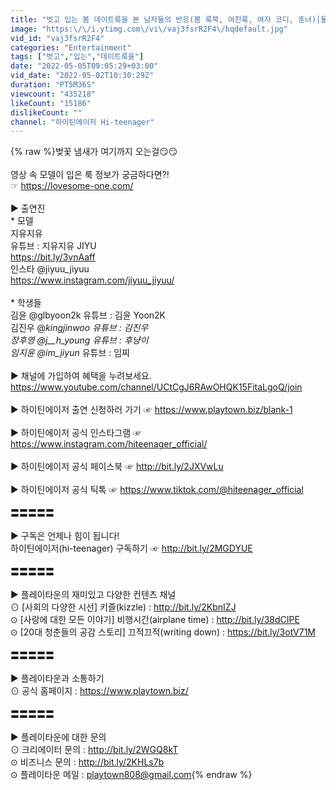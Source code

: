 ```yaml
---
title: "벗고 입는 봄 데이트룩을 본 남자들의 반응(봄 룩북, 여친룩, 여자 코디, 훈녀)│물어봤다 [ENG CC]"
image: "https:\/\/i.ytimg.com\/vi\/vaj3fsrR2F4\/hqdefault.jpg"
vid_id: "vaj3fsrR2F4"
categories: "Entertainment"
tags: ["벗고","입는","데이트룩을"]
date: "2022-05-05T09:05:29+03:00"
vid_date: "2022-05-02T10:30:29Z"
duration: "PT5M36S"
viewcount: "435218"
likeCount: "15186"
dislikeCount: ""
channel: "하이틴에이저 Hi-teenager"
---
```

{% raw %}벚꽃 냄새가 여기까지 오는걸😏😏<br /><br />영상 속 모델이 입은 룩 정보가 궁금하다면?!<br />☞ <a rel="nofollow" target="blank" href="https://lovesome-one.com/">https://lovesome-one.com/</a><br /><br />▶ 출연진<br />* 모델<br />지유지유<br />유튜브 : 지유지유 JIYU<br /><a rel="nofollow" target="blank" href="https://bit.ly/3vnAaff">https://bit.ly/3vnAaff</a><br />인스타 @jiyuu_jiyuu<br /><a rel="nofollow" target="blank" href="https://www.instagram.com/jiyuu_jiyuu/">https://www.instagram.com/jiyuu_jiyuu/</a><br /><br />* 학생들<br />김윤 @glbyoon2k 유튜브 : 김윤 Yoon2K<br />김진우 @_kingjinwoo 유튜브 : 김진우<br />장후영 @j__h_young 유튜브 : 후냥이<br />임지윤 @im_jiyun_ 유튜브 : 임찌<br /><br />▶ 채널에 가입하여 혜택을 누려보세요.<br /><a rel="nofollow" target="blank" href="https://www.youtube.com/channel/UCtCgJ6RAwOHQK15FitaLgoQ/join">https://www.youtube.com/channel/UCtCgJ6RAwOHQK15FitaLgoQ/join</a><br /><br />▶ 하이틴에이저 출연 신청하러 가기 ☞ <a rel="nofollow" target="blank" href="https://www.playtown.biz/blank-1">https://www.playtown.biz/blank-1</a><br /><br />▶ 하이틴에이저 공식 인스타그램 ☞ <a rel="nofollow" target="blank" href="https://www.instagram.com/hiteenager_official/">https://www.instagram.com/hiteenager_official/</a><br /><br />▶ 하이틴에이저 공식 페이스북 ☞ <a rel="nofollow" target="blank" href="http://bit.ly/2JXVwLu">http://bit.ly/2JXVwLu</a><br /><br />▶ 하이틴에이저 공식 틱톡 ☞ <a rel="nofollow" target="blank" href="https://www.tiktok.com/@hiteenager_official">https://www.tiktok.com/@hiteenager_official</a><br /><br />〓〓〓〓〓<br /><br />▶ 구독은 언제나 힘이 됩니다! <br />하이틴에이저(hi-teenager) 구독하기 ☞ <a rel="nofollow" target="blank" href="http://bit.ly/2MGDYUE">http://bit.ly/2MGDYUE</a><br /><br />〓〓〓〓〓<br /><br />▶ 플레이타운의 재미있고 다양한 컨텐츠 채널<br />⊙ [사회의 다양한 시선] 키즐(kizzle) : <a rel="nofollow" target="blank" href="http://bit.ly/2KbnIZJ">http://bit.ly/2KbnIZJ</a><br />⊙ [사랑에 대한 모든 이야기] 비행시간(airplane time) : <a rel="nofollow" target="blank" href="http://bit.ly/38dCIPE">http://bit.ly/38dCIPE</a><br />⊙ [20대 청춘들의 공감 스토리] 끄적끄적(writing down) : <a rel="nofollow" target="blank" href="https://bit.ly/3otV71M">https://bit.ly/3otV71M</a><br /><br />〓〓〓〓〓<br /><br />▶ 플레이타운과 소통하기<br />⊙ 공식 홈페이지 : <a rel="nofollow" target="blank" href="https://www.playtown.biz/">https://www.playtown.biz/</a><br /><br />〓〓〓〓〓<br /><br />▶ 플레이타운에 대한 문의<br />⊙ 크리에이터 문의 : <a rel="nofollow" target="blank" href="http://bit.ly/2WGQ8kT">http://bit.ly/2WGQ8kT</a><br />⊙ 비즈니스 문의 : <a rel="nofollow" target="blank" href="http://bit.ly/2KHLs7b">http://bit.ly/2KHLs7b</a><br />⊙ 플레이타운 메일 : playtown808@gmail.com{% endraw %}
